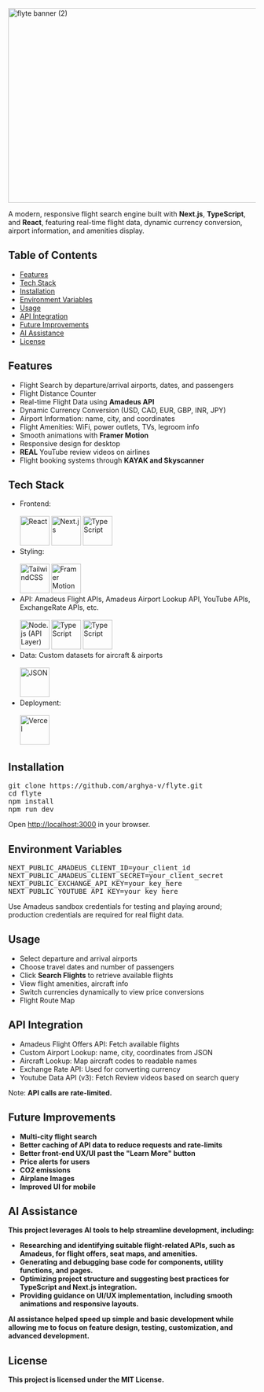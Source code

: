 <img width="1584" height="396" alt="flyte banner (2)" src="https://github.com/user-attachments/assets/705d6ecf-9491-4180-b600-baf0da432145" />

<p>A modern, responsive flight search engine built with <strong>Next.js</strong>, <strong>TypeScript</strong>, and <strong>React</strong>, featuring real-time flight data, dynamic currency conversion, airport information, and amenities display.</p>

<h2>Table of Contents</h2>
<ul>
  <li><a href="#features">Features</a></li>
  <li><a href="#tech-stack">Tech Stack</a></li>
  <li><a href="#installation">Installation</a></li>
  <li><a href="#environment-variables">Environment Variables</a></li>
  <li><a href="#usage">Usage</a></li>
  <li><a href="#api-integration">API Integration</a></li>
  <li><a href="#future-improvements">Future Improvements</a></li>
  <li><a href="#ai-assistance">AI Assistance</a></li>
  <li><a href="#license">License</a></li>
  
</ul>

<h2 id="features">Features</h2>
<ul>
  <li>Flight Search by departure/arrival airports, dates, and passengers</li>
  <li>Flight Distance Counter</li>
  <li>Real-time Flight Data using <strong>Amadeus API</strong></li>
  <li>Dynamic Currency Conversion (USD, CAD, EUR, GBP, INR, JPY)</li>
  <li>Airport Information: name, city, and coordinates</li>
  <li>Flight Amenities: WiFi, power outlets, TVs, legroom info</li>
  <li>Smooth animations with <strong>Framer Motion</strong></li>
  <li>Responsive design for desktop</li>
  <li><strong>REAL</strong> YouTube review videos on airlines</li>
  <li>Flight booking systems through <strong>KAYAK and Skyscanner</strong></li>
</ul>

<h2 id="tech-stack">Tech Stack</h2>
<ul>
  <li>
    Frontend: 
    <br></br>
    <img src="https://skillicons.dev/icons?i=react" width="60" alt="React" />
    <img src="https://skillicons.dev/icons?i=nextjs" width="60" alt="Next.js" />
    <img src="https://skillicons.dev/icons?i=ts" width="60" alt="TypeScript" />
  </li>
  <li>
    Styling: 
    <br></br>
    <img src="https://skillicons.dev/icons?i=tailwind" width="60" alt="TailwindCSS" />
    <img src="https://skillicons.dev/icons?i=framer" width="60" alt="Framer Motion" />
  </li>
  <li>
    API: 
    Amadeus Flight APIs, Amadeus Airport Lookup API, YouTube APIs, ExchangeRate APIs, etc.
    <br></br>
    <img src="https://skillicons.dev/icons?i=nodejs" width="60" alt="Node.js (API Layer)" />
    <img src="https://skillicons.dev/icons?i=ts" width="60" alt="TypeScript" />
  <img src="https://skillicons.dev/icons?i=gcp" width="60" alt="TypeScript" />
  </li>
  <li>
    Data: Custom datasets for aircraft & airports
    <br></br>
    <img src="https://eu-images.contentstack.com/v3/assets/blt8f94ebff857fe1ae/blt38b2ab4ea0da2357/6242e8d49eb79b7d7303c4bd/json-editor.svg" width="60" alt="JSON" /> 
  </li>
  <li>
    Deployment: 
    <br></br>
    <img src="https://skillicons.dev/icons?i=vercel" width="60" alt="Vercel" />
  </li>
</ul>

<h2 id="installation">Installation</h2>
<pre>
git clone https://github.com/arghya-v/flyte.git
cd flyte
npm install
npm run dev
</pre>
<p>Open <a href="http://localhost:3000">http://localhost:3000</a> in your browser.</p>

<h2 id="environment-variables">Environment Variables</h2>
<pre>
NEXT_PUBLIC_AMADEUS_CLIENT_ID=your_client_id
NEXT_PUBLIC_AMADEUS_CLIENT_SECRET=your_client_secret
NEXT_PUBLIC_EXCHANGE_API_KEY=your_key_here
NEXT_PUBLIC_YOUTUBE_API_KEY=your_key_here
</pre>
<p>Use Amadeus sandbox credentials for testing and playing around; production credentials are required for real flight data.</p>

<h2 id="usage">Usage</h2>
<ul>
  <li>Select departure and arrival airports</li>
  <li>Choose travel dates and number of passengers</li>
  <li>Click <strong>Search Flights</strong> to retrieve available flights</li>
  <li>View flight amenities, aircraft info</li>
  <li>Switch currencies dynamically to view price conversions</li>
  <li>Flight Route Map</li>
</ul>

<h2 id="api-integration">API Integration</h2>
<ul>
  <li>Amadeus Flight Offers API: Fetch available flights</li>
  <li>Custom Airport Lookup: name, city, coordinates from JSON</li>
  <li>Aircraft Lookup: Map aircraft codes to readable names</li>
  <li>Exchange Rate API: Used for converting currency</li>
  <li>Youtube Data API (v3): Fetch Review videos based on search query</li>
  
</ul>
<p>Note: <strong>API calls are rate-limited.</strong</p>

<h2 id="future-improvements">Future Improvements</h2>
<ul>
  <li>Multi-city flight search</li>
  <li>Better caching of API data to reduce requests and rate-limits</li>
  <li>Better front-end UX/UI past the "Learn More" button</li>
  <li>Price alerts for users</li>
  <li>CO2 emissions</li>
  <li>Airplane Images</li>
  <li>Improved UI for mobile</li>
  
</ul>

<h2 id="ai-assistance">AI Assistance</h2>
<p>This project leverages <strong>AI tools</strong> to help streamline development, including:</p>
<ul>
  <li>Researching and identifying suitable flight-related APIs, such as Amadeus, for flight offers, seat maps, and amenities.</li>
  <li>Generating and debugging base code for components, utility functions, and pages.</li>
  <li>Optimizing project structure and suggesting best practices for TypeScript and Next.js integration.</li>
  <li>Providing guidance on UI/UX implementation, including smooth animations and responsive layouts.</li>
</ul>
<p>AI assistance helped speed up simple and basic development while allowing me to focus on feature design, testing, customization, and advanced development.</p>

<h2 id="license">License</h2>
<p>This project is licensed under the MIT License.</p>

</body>
</html>
